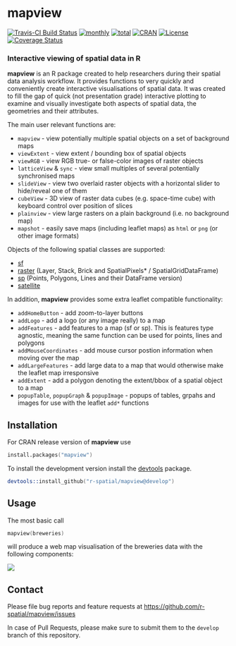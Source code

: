# mapview #

[![Travis-CI Build Status](https://travis-ci.org/r-spatial/mapview.svg?branch=develop)](https://travis-ci.org/r-spatial/mapview)
[![monthly](http://cranlogs.r-pkg.org/badges/mapview)](https://www.rpackages.io/package/mapview) 
[![total](http://cranlogs.r-pkg.org/badges/grand-total/mapview)](https://www.rpackages.io/package/mapview)
[![CRAN](http://www.r-pkg.org/badges/version/mapview?color=009999)](https://cran.r-project.org/package=mapview)
[![License](https://img.shields.io/badge/license-GPL%20%28%3E=%203%29-lightgrey.svg?style=flat)](http://www.gnu.org/licenses/gpl-3.0.html)
[![Coverage Status](https://img.shields.io/codecov/c/github/r-spatial/mapview/develop.svg)](https://codecov.io/github/r-spatial/mapview?branch=develop)

### Interactive viewing of spatial data in R ###

**mapview** is an R package created to help researchers during their spatial data analysis workflow. It provides functions to very quickly and conveniently create interactive visualisations of spatial data. It was created to fill the gap of quick (not presentation grade) interactive plotting to examine and visually investigate both aspects of spatial data, the geometries and their attributes.

The main user relevant functions are:

* `mapview` - view potentially multiple spatial objects on a set of background maps
* `viewExtent` - view extent / bounding box of spatial objects
* `viewRGB` - view RGB true- or false-color images of raster objects
* `latticeView` & `sync` - view small multiples of several potentially synchronised maps
* `slideView` - view two overlaid raster objects with a horizontal slider to hide/reveal one of them
* `cubeView` - 3D view of raster data cubes (e.g. space-time cube) with keyboard control over position of slices
* `plainview` - view large rasters on a plain background (i.e. no background map)
* `mapshot` - easily save maps (including leaflet maps) as `html` or `png` (or other image formats)

Objects of the following spatial classes are supported:

* [sf](https://cran.r-project.org/package=sf)
* [raster](https://cran.r-project.org/package=raster) (Layer, Stack, Brick and SpatialPixels* / SpatialGridDataFrame)
* [sp](https://cran.r-project.org/package=sp) (Points, Polygons, Lines and their DataFrame version)
* [satellite](https://cran.r-project.org/package=satellite)


In addition, **mapview** provides some extra leaflet compatible functionality:

* `addHomeButton` - add zoom-to-layer buttons 
* `addLogo` - add a logo (or any image really) to a map
* `addFeatures` - add features to a map (sf or sp). This is features type agnostic, meaning the same function can be used for points, lines and polygons
* `addMouseCoordinates` - add mouse cursor postion information when moving over the map
* `addLargeFeatures` - add large data to a map that would otherwise make the leaflet map irresponsive
* `addExtent` - add a polygon denoting the extent/bbox of a spatial object to a map
* `popupTable`, `popupGraph` & `popupImage` - popups of tables, grpahs and images for use with the leaflet `add*` functions


## Installation ##

For CRAN release version of **mapview** use


```S
install.packages("mapview")
```


To install the development version install the [devtools](https://cran.r-project.org/package=devtools) package.

```S
devtools::install_github("r-spatial/mapview@develop")
```


## Usage ##

The most basic call

```S
mapview(breweries)
```

will produce a web map visualisation of the breweries data with the following components:

![](https://raw.githubusercontent.com/r-spatial/mapview/develop/docs/basic_small.png)

## Contact ##

Please file bug reports and feature requests at https://github.com/r-spatial/mapview/issues

In case of Pull Requests, please make sure to submit them to the `develop` branch of this repository.
